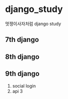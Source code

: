 # django_study
멋쟁이사자처럼 django study

## 7th django
## 8th django
## 9th django
1. social login
2. api
3
